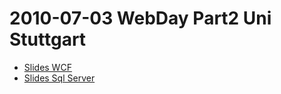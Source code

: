 # 2010-07-03 WebDay Part2 Uni Stuttgart

- [Slides WCF](WebDay-WCF.pdf)
- [Slides Sql Server](Webday-SQLServer.pdf)